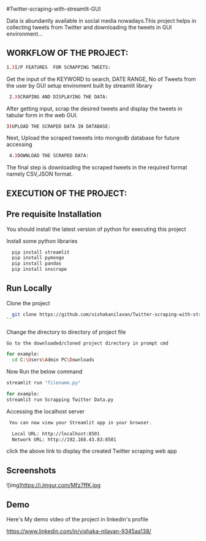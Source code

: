 
#Twitter-scraping-with-streamlit-GUI

Data is abundantly available in social media nowadays.This project helps in collecting tweets from Twitter  and downloading the tweets in GUI environment...



## WORKFLOW OF THE PROJECT:
```bash
1.)I/P FEATURES  FOR SCRAPPING TWEETS:
 ```
 Get the input of the KEYWORD to search, DATE RANGE, No of Tweets from the user by GUI setup enviroment built by streamlit library
```bash
 2.)SCRAPING AND DISPLAYING THE DATA:
 ```
 After getting input, scrap the desired tweets and display the tweets in tabular form in the web GUI.

 ```bash
 3)UPLOAD THE SCRAPED DATA IN DATABASE:
 ```
 Next, Upload the scraped tweeets into mongodb database for future accessing
```bash
 4.)DOWNLOAD THE SCRAPED DATA:
 ```
 The final step is downloading the scraped tweets in the required format namely CSV,JSON format.
## EXECUTION OF THE PROJECT:
## Pre requisite Installation
You should install the latest version of python for executing this project


Install some python libraries  

```bash
  pip install streamlit
  pip install pymongo
  pip install pandas
  pip install snscrape
```
    
## Run Locally

Clone the project

```bash
  git clone https://github.com/vishakanilavan/Twitter-scraping-with-streamlit-GUI
``
```


Change the directory to directory of project file

```bash
Go to the downloaded/cloned project directory in prompt cmd
```

```bash
for example:
  cd C:\Users\Admin PC\Downloads
```

Now Run the below command
```bash
streamlit run "filename.py"
```
```bash 
for example:
streamlit run Scrapping Twitter Data.py
```

Accessing the localhost server

```bash
 You can now view your Streamlit app in your browser.

  Local URL: http://localhost:8501
  Network URL: http://192.168.43.83:8501
```

  click the above link to display the created Twitter scraping web app


## Screenshots

![img]https://i.imgur.com/Mfz7ffK.jpg


## Demo
Here's My demo video  of the project
in linkedin's profile

https://www.linkedin.com/in/vishaka-nilavan-9345aa138/

